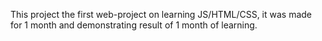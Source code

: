 This project the first web-project on learning JS/HTML/CSS, it was made for 1 month and demonstrating result of 1 month of learning.
